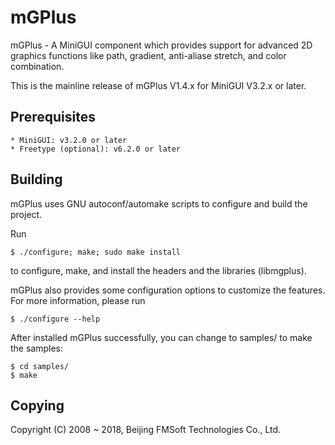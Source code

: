 # mGPlus

mGPlus - A MiniGUI component which provides support for advanced 2D graphics 
functions like path, gradient, anti-aliase stretch, and color combination.

This is the mainline release of mGPlus V1.4.x for MiniGUI V3.2.x or later.

## Prerequisites

    * MiniGUI: v3.2.0 or later
    * Freetype (optional): v6.2.0 or later

## Building

mGPlus uses GNU autoconf/automake scripts to configure and build the project.

Run

    $ ./configure; make; sudo make install

to configure, make, and install the headers and the libraries (libmgplus).

mGPlus also provides some configuration options to customize the features.
For more information, please run

    $ ./configure --help

After installed mGPlus successfully, you can change to samples/ to make
the samples:

    $ cd samples/
    $ make

## Copying

Copyright (C) 2008 ~ 2018, Beijing FMSoft Technologies Co., Ltd.

